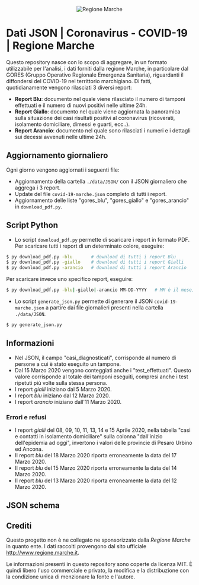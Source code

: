 <p align="center">
  <img src="http://www.regione.marche.it/Portals/0/Images/LogoSmall.png" alt="Regione Marche"/>
</p>

# Dati JSON | Coronavirus - COVID-19 | Regione Marche
Questo repository nasce con lo scopo di aggregare, in un formato utilizzabile per l'analisi, i dati forniti dalla regione Marche, in particolare dal GORES (Gruppo Operativo Regionale Emergenza Sanitaria), riguardanti il diffondersi del COVID-19 nel territtorio marchigiano.
Di fatti, quotidianamente vengono rilasciati 3 diversi report:
- **Report Blu**: documento nel quale viene rilasciato il numero di tamponi effettuati e il numero di nuovi positivi nelle ultime 24h.
- **Report Giallo**: documento nel quale viene aggiornata la panoramica sulla situazione dei casi risultati positivi al coronavirus (ricoverati, isolamento domiciliare, dimessi e guarti, ecc..).
- **Report Arancio**: documento nel quale sono rilasciati i numeri e i dettagli sui decessi avvenuti nelle ultime 24h.

## Aggiornamento giornaliero
Ogni giorno vengono aggiornati i seguenti file:
- Aggiornamento della cartella `./data/JSON/` con il JSON giornaliero che aggrega i 3 report.
- Update del file `covid-19-marche.json` completo di tutti i report.
- Aggiornamento delle liste "gores_blu", "gores_giallo" e "gores_arancio" in `download_pdf.py`.

## Script Python
- Lo script `download_pdf.py` permette di scaricare i report in formato PDF. Per scaricare tutti i report di un determinato colore, eseguire:
```bash
$ py download_pdf.py -blu       # download di tutti i report Blu
$ py download_pdf.py -giallo    # download di tutti i report Gialli
$ py download_pdf.py -arancio   # download di tutti i report Arancio
```
Per scaricare invece uno specifico report, eseguire:
```bash
$ py download_pdf.py -blu|-giallo|-arancio MM-DD-YYYY   # MM è il mese, DD il giorno e YYYY l'anno
```
- Lo script `generate_json.py` permette di generare il JSON `covid-19-marche.json` a partire dai file giornalieri presenti nella cartella `./data/JSON`.
```bash
$ py generate_json.py
```

## Informazioni
- Nel JSON, il campo "casi_diagnosticati", corrisponde al numero di persone a cui è stato eseguito un tampone.
- Dal 15 Marzo 2020 vengono conteggiati anche i "test_effettuati". Questo valore corrisponde al totale dei tamponi eseguiti, compresi anche i test ripetuti più volte sulla stessa persona.
- I report *gialli* iniziano dal 5 Marzo 2020.
- I report *blu* iniziano dal 12 Marzo 2020.
- I report *arancio* iniziano dall'11 Marzo 2020.

### Errori e refusi
- I report *gialli* del 08, 09, 10, 11, 13, 14 e 15 Aprile 2020, nella tabella "casi e contatti in isolamento domiciliare" sulla colonna "dall'inizio dell'epidemia ad oggi", invertono i valori delle provincie di Pesaro Urbino ed Ancona.
- Il report *blu* del 18 Marzo 2020 riporta erroneamente la data del 17 Marzo 2020.
- Il report *blu* del 15 Marzo 2020 riporta erroneamente la data del 14 Marzo 2020.
- Il report *blu* del 13 Marzo 2020 riporta erroneamente la data del 12 Marzo 2020.

## JSON schema

## Crediti
Questo progetto non è ne collegato ne sponsorizzato dalla *Regione Marche* in quanto ente. I dati raccolti provengono dal sito ufficiale http://www.regione.marche.it.

Le informazioni presenti in questo repository sono coperte da licenza MIT. È quindi libero l'uso commerciale e privato, la modifica e la distribuzione con la condizione unica di menzionare la fonte e l'autore.